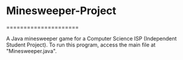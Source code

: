 # Minesweeper-Project
=====================

A Java minesweeper game for a Computer Science ISP (Independent Student Project).
To run this program, access the main file at "Minesweeper.java".
